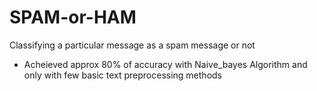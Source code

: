 # SPAM-or-HAM
Classifying a particular message as a spam message or not
* Acheieved approx 80% of accuracy with Naive_bayes Algorithm and only with few basic text preprocessing methods
